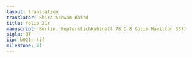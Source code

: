 ```yaml
---
layout: translation
translator: Shira Schwam-Baird
title: folio 21r
manuscript: Berlin, Kupferstichkabinett 78 D 8 (olim Hamilton 337)
sigla: BT
iip: b021r.tif
milestone: 41
---
```

